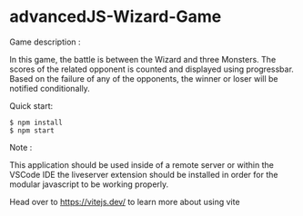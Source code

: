 # advancedJS-Wizard-Game

Game description :

In this game, the battle is between the Wizard and three Monsters. The scores of the related opponent is counted and displayed using progressbar. Based on the failure of any of the opponents, the winner or loser will be notified conditionally.


Quick start:

```
$ npm install
$ npm start
````
Note :

This application should be used inside of a remote server or within the VSCode IDE the liveserver extension should be installed in order for the modular javascript to be working properly.


Head over to https://vitejs.dev/ to learn more about using vite